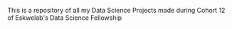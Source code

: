 This is a repository of all my Data Science Projects made during Cohort 12 of Eskwelab's Data Science Fellowship
